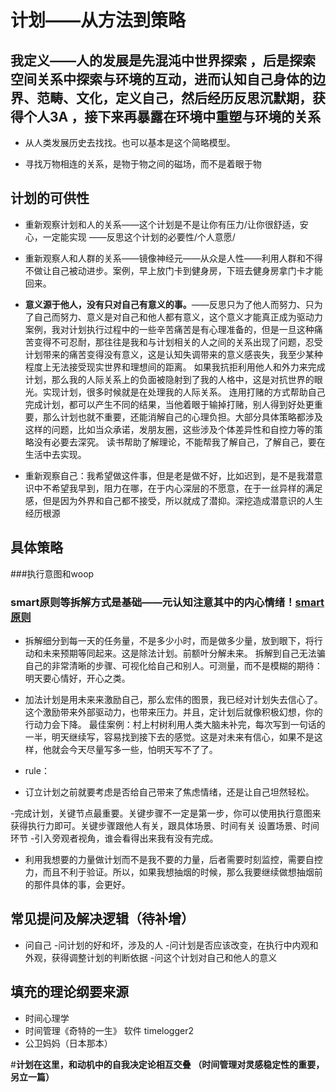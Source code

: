 # 计划——从方法到策略


## 我定义——人的发展是先混沌中世界探索 ，后是探索空间关系中探索与环境的互动，进而认知自己身体的边界、范畴、文化，定义自己，然后经历反思沉默期，获得个人3A ，接下来再暴露在环境中重塑与环境的关系

 - 从人类发展历史去找找。也可以基本是这个简略模型。

 - 寻找万物相连的关系，是物于物之间的磁场，而不是着眼于物

## 计划的可供性

 - 重新观察计划和人的关系——这个计划是不是让你有压力/让你很舒适，安心，一定能实现  ——反思这个计划的必要性/个人意愿/

 - 重新观察人和人群的关系——镜像神经元——从众是人性——利用人群和不得不做让自己被动进步。案例，早上放门卡到健身房，下班去健身房拿门卡才能回来。

 - **意义源于他人，没有只对自己有意义的事。**——反思只为了他人而努力、只为了自己而努力、意义是对自己和他人都有意义，这个意义才能真正成为驱动力
案例，我对计划执行过程中的一些辛苦痛苦是有心理准备的，但是一旦这种痛苦变得不可忍耐，那往往是我和与计划相关的人之间的关系出现了问题，忍受计划带来的痛苦变得没有意义，这是认知失调带来的意义感丧失，我至少某种程度上无法接受现实世界和理想间的距离。
如果我抗拒利用他人和外力来完成计划，那么我的人际关系上的负面被隐射到了我的人格中，这是对抗世界的眼光。实现计划，很多时候就是在处理我的人际关系。
连用打赌的方式帮助自己完成计划，都可以产生不同的结果，当他着眼于输掉打赌，别人得到好处更重要，那么计划也就不重要，还能消解自己的心理负担。大部分具体策略都涉及这样的问题，比如当众承诺，发朋友圈，这些涉及个体差异性和自控力等的策略没有必要去深究。
读书帮助了解理论，不能帮我了解自己，了解自己，要在生活中去实现。

 - 重新观察自己：我希望做这件事，但是老是做不好，比如迟到，是不是我潜意识中不希望我早到，阻力在哪，在于内心深层的不愿意，在于一丝异样的满足感，但是因为外界和自己都不接受，所以就成了潜抑。深挖造成潜意识的人生经历根源


## 具体策略

###执行意图和woop


### smart原则等拆解方式是基础——元认知注意其中的内心情绪！[smart原则](https://zh.wikipedia.org/wiki/SMART%E5%8E%9F%E5%88%99)

 - 拆解细分到每一天的任务量，不是多少小时，而是做多少量，放到眼下，将行动和未来预期等同起来。这是除法计划。前额叶分解未来。
拆解到自己无法骗自己的非常清晰的步骤、可视化给自己和别人。可测量，而不是模糊的期待：明天要心情好，开心之类。
 - 加法计划是用未来来激励自己，那么宏伟的图景，我已经对计划失去信心了。这个激励带来外部驱动力，也带来压力。并且，定计划后就像积极幻想，你的行动力会下降。
最佳案例：村上村树利用人类大脑未补完，每次写到一句话的一半，明天继续写，容易找到接下去的感觉。这是对未来有信心，如果不是这样，他就会今天尽量写多一些，怕明天写不了了。


 - rule：

 - 订立计划之前就要考虑是否给自己带来了焦虑情绪，还是让自己坦然轻松。

 -完成计划，关键节点最重要。关键步骤不一定是第一步，你可以使用执行意图来获得执行力即可。关键步骤跟他人有关，跟具体场景、时间有关
设置场景、时间环节 
 -引入旁观者视角，谁会看得出来我有没有完成。

 - 利用我想要的力量做计划而不是我不要的力量，后者需要时刻监控，需要自控力，而且不利于验证。所以，如果我想抽烟的时候，那么我要继续做想抽烟前的那件具体的事，会更好。



 ## 常见提问及解决逻辑（待补增）

 - 问自己
 -问计划的好和坏，涉及的人
 -问计划是否应该改变，在执行中内观和外观，获得调整计划的判断依据
 -问这个计划对自己和他人的意义

## 填充的理论纲要来源

 - 时间心理学
 - 时间管理《奇特的一生》 软件  timelogger2
 - 公卫妈妈（日本那本）




#**计划在这里，和动机中的自我决定论相互交叠   （时间管理对灵感稳定性的重要，另立一篇）**
